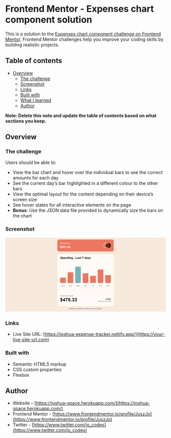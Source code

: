 # Frontend Mentor - Expenses chart component solution

This is a solution to the [Expenses chart component challenge on Frontend Mentor](https://www.frontendmentor.io/challenges/expenses-chart-component-e7yJBUdjwt). Frontend Mentor challenges help you improve your coding skills by building realistic projects. 

## Table of contents

- [Overview](#overview)
  - [The challenge](#the-challenge)
  - [Screenshot](#screenshot)
  - [Links](#links)
  - [Built with](#built-with)
  - [What I learned](#what-i-learned)
  - [Author](#author)

**Note: Delete this note and update the table of contents based on what sections you keep.**

## Overview

### The challenge

Users should be able to:

- View the bar chart and hover over the individual bars to see the correct amounts for each day
- See the current day’s bar highlighted in a different colour to the other bars
- View the optimal layout for the content depending on their device’s screen size
- See hover states for all interactive elements on the page
- **Bonus**: Use the JSON data file provided to dynamically size the bars on the chart

### Screenshot

![](./Screenshot(349).png)

### Links

- Live Site URL: [https://joshua-expense-tracker.netlify.app/](https://your-live-site-url.com)

### Built with

- Semantic HTML5 markup
- CSS custom properties
- Flexbox

## Author

- Website - [https://joshua-space.herokuapp.com/](https://joshua-space.herokuapp.com/)
- Frontend Mentor - [https://www.frontendmentor.io/profile/JuszJo](https://www.frontendmentor.io/profile/JuszJo)
- Twitter - [https://www.twitter.com/jo_codes](https://www.twitter.com/jo_codes)
